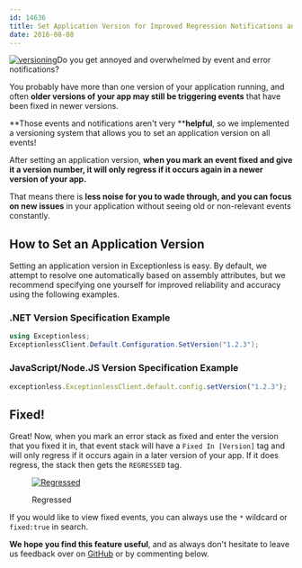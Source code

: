 ```yaml
---
id: 14636
title: Set Application Version for Improved Regression Notifications and Stacking
date: 2016-08-08
---
```

[![versioning](/assets/img/news/versioning-300x163.png)](/assets/versioning.png)Do you get annoyed and overwhelmed by event and error notifications?

You probably have more than one version of your application running, and often **older versions of your app may still be triggering events** that have been fixed in newer versions.

**Those events and notifications aren't very ****helpful**, so we implemented a versioning system that allows you to set an application version on all events!

After setting an application version, **when you mark an event fixed and give it a version number, it will only regress if it occurs again in a newer version of your app.**

That means there is **less noise for you to wade through, and you can focus on new issues** in your application without seeing old or non-relevant events constantly.<!--more-->

## How to Set an Application Version

Setting an application version in Exceptionless is easy. By default, we attempt to resolve one automatically based on assembly attributes, but we recommend specifying one yourself for improved reliability and accuracy using the following examples.

### .NET Version Specification Example

```cs
using Exceptionless;
ExceptionlessClient.Default.Configuration.SetVersion("1.2.3");
```

### JavaScript/Node.JS Version Specification Example

```js
exceptionless.ExceptionlessClient.default.config.setVersion("1.2.3");
```

## Fixed!

Great! Now, when you mark an error stack as fixed and enter the version that you fixed it in, that event stack will have a `Fixed In [Version]` tag and will only regress if it occurs again in a later version of your app. If it does regress, the stack then gets the `REGRESSED` tag.<figure id="attachment_14647" class="thumbnail wp-caption aligncenter" style="width: 300px">

[![Regressed](/assets/img/news/regressed-300x91.jpg)](/assets/regressed.jpg)<figcaption class="caption wp-caption-text">Regressed</figcaption></figure>

If you would like to view fixed events, you can always use the `*` wildcard or `fixed:true` in search.

**We hope you find this feature useful**, and as always don't hesitate to leave us feedback over on [GitHub](https://github.com/exceptionless/Exceptionless/issues) or by commenting below.
